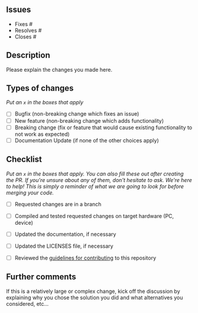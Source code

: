 
## Issues
 - Fixes #
 - Resolves #
 - Closes #

## Description
Please explain the changes you made here.

## Types of changes
_Put an `x` in the boxes that apply_

- [ ] Bugfix (non-breaking change which fixes an issue)
- [ ] New feature (non-breaking change which adds functionality)
- [ ] Breaking change (fix or feature that would cause existing functionality to not work as expected)
- [ ] Documentation Update (if none of the other choices apply)

## Checklist

_Put an `x` in the boxes that apply. You can also fill these out after creating the PR. If you're unsure about any of them, don't hesitate to ask. We're here to help! This is simply a reminder of what we are going to look for before merging your code._

- [ ] Requested changes are in a branch
- [ ] Compiled and tested requested changes on target hardware (PC, device)
- [ ] Updated the documentation, if necessary
- [ ] Updated the LICENSES file, if necessary
- [ ] Reviewed the [guidelines for contributing](../CONTRIBUTING.md) to this repository


## Further comments

If this is a relatively large or complex change, kick off the discussion by explaining why you chose the solution you did and what alternatives you considered, etc...
